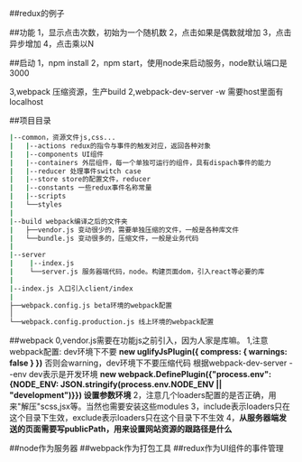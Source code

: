 ##redux的例子

##功能
1，显示点击次数，初始为一个随机数
2，点击如果是偶数就增加
3，点击异步增加
4，点击乘以N

##启动
1，npm install
2，npm start，使用node来启动服务，node默认端口是3000

3,webpack 压缩资源，生产build
2,webpack-dev-server -w 需要host里面有localhost

##项目目录
```bash
|--common，资源文件js,css...
|   |--actions redux的指令与事件的触发对应，返回各种对象
|   |--components UI组件
|   |--containers 外层组件，每一个单独可运行的组件，具有dispach事件的能力
|   |--reducer 处理事件switch case
|   |--store store的配置文件，reducer
|   |--constants 一些redux事件名称常量
|   |--scripts 
|   └──styles
|
|--build webpack编译之后的文件夹
|   ├──vendor.js 变动很少的，需要单独压缩的文件，一般是各种库文件
|   └──bundle.js 变动很多的，压缩文件，一般是业务代码
|
|--server
|    |--index.js
|    └──server.js 服务器端代码，node。构建页面dom，引入react等必要的库
|
|--index.js 入口引入client/index
|
├──webpack.config.js beta环境的webpack配置
│
└──webpack.config.production.js 线上环境的webpack配置
```

##webpack
0,vendor.js需要在功能js之前引入，因为人家是库嘛。
1,注意webpack配置: dev环境下不要
**new uglifyJsPlugin({ compress: { warnings: false } })**
否则会warning，dev环境下不要压缩代码
根据webpack-dev-server --env dev表示是开发环境
**new webpack.DefinePlugin({"process.env": {NODE_ENV: JSON.stringify(process.env.NODE_ENV || "development")}})  设置参数环境**
2，注意几个loaders配置的是否正确，用来"解压"scss,jsx等。当然也需要安装这些modules
3，include表示loaders只在这个目录下生效，exclude表示loaders只在这个目录下不生效
4，**从服务器端发送的页面需要写publicPath，用来设置网站资源的跟路径是什么**


##node作为服务器
##webpack作为打包工具
##redux作为UI组件的事件管理
